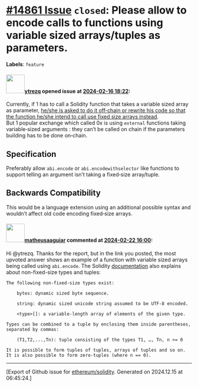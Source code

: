 # [\#14861 Issue](https://github.com/ethereum/solidity/issues/14861) `closed`: Please allow to encode calls to functions using variable sized arrays/tuples as parameters.
**Labels**: `feature`


#### <img src="https://avatars.githubusercontent.com/u/3824869?u=819b3aeb36ee7984a3346a2d8a05bf0d664fed4a&v=4" width="50">[ytrezq](https://github.com/ytrezq) opened issue at [2024-02-16 18:22](https://github.com/ethereum/solidity/issues/14861):

Currently, if 1 has to call a Solidity function that takes a variable sized array as parameter, [he/she is asked to do it off‑chain or rewrite his code so that the function he/she intend to call use fixed size arrays instead](https://ethereum.stackexchange.com/questions/101613/abi-encode-and-abi-decode-arguments-including-variable-sized-arrays#comment124908_101613).  
But 1 popular exchange which called 0x is using `external` functions taking variable‑sized arguments : they can’t be called on chain if the parameters building has to be done on‑chain.

## Specification
Preferably allow `abi.encode` or `abi.encodewithselector` like functions to support telling an argument isn’t taking a fixed‑size array/tuple.

## Backwards Compatibility
This would be a language extension using an additional possible syntax and wouldn’t affect old code encoding fixed‑size arrays.

#### <img src="https://avatars.githubusercontent.com/u/95899911?u=b80e228dd73aa60cc8cc18ebf2e9e72a0840b7d5&v=4" width="50">[matheusaaguiar](https://github.com/matheusaaguiar) commented at [2024-02-22 16:00](https://github.com/ethereum/solidity/issues/14861#issuecomment-1959757811):

Hi @ytrezq. 
Thanks for the report, but in the link you posted, the most upvoted answer shows an example of a function with variable sized arrays being called using `abi.encode`.
The Solidity [documentation](https://docs.soliditylang.org/en/v0.8.24/abi-spec.html#types) also explains about non-fixed-size types and tuples:
```
The following non-fixed-size types exist:

    bytes: dynamic sized byte sequence.

    string: dynamic sized unicode string assumed to be UTF-8 encoded.

    <type>[]: a variable-length array of elements of the given type.

Types can be combined to a tuple by enclosing them inside parentheses, separated by commas:

    (T1,T2,...,Tn): tuple consisting of the types T1, …, Tn, n >= 0

It is possible to form tuples of tuples, arrays of tuples and so on. It is also possible to form zero-tuples (where n == 0).
```


-------------------------------------------------------------------------------



[Export of Github issue for [ethereum/solidity](https://github.com/ethereum/solidity). Generated on 2024.12.15 at 06:45:24.]
